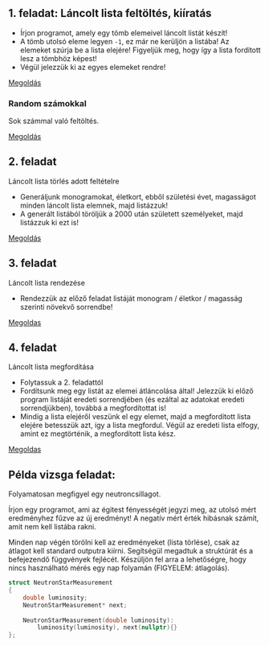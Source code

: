 #

## 1. feladat: Láncolt lista feltöltés, kiíratás

- Írjon programot, amely egy tömb elemeivel láncolt listát készít!
- A tömb utolsó eleme legyen `-1`, ez már ne kerüljön a listába! Az elemeket szúrja be a lista elejére! Figyeljük meg, hogy így a lista fordított lesz a tömbhöz képest!
- Végül jelezzük ki az egyes elemeket rendre!

[Megoldás](main.cpp)

### Random számokkal
Sok számmal való feltöltés.

[Megoldás](lista_sok.cpp)

## 2. feladat

Láncolt lista törlés adott feltételre

- Generáljunk monogramokat, életkort, ebből születési évet, magasságot minden láncolt lista elemnek, majd listázzuk!
- A generált listából töröljük a 2000 után született személyeket, majd listázzuk ki ezt is!

[Megoldás](torles.cpp)

## 3. feladat
Láncolt lista rendezése

- Rendezzük az előző feladat listáját monogram / életkor / magasság szerinti növekvő sorrendbe!

[Megoldas](rendezes.cpp)

## 4. feladat
Láncolt lista megfordítása

- Folytassuk a 2. feladattól
- Fordítsunk meg egy listát az elemei átláncolása által! Jelezzük ki előző program listáját eredeti sorrendjében (és ezáltal az adatokat eredeti sorrendjükben), továbbá a megfordítottat is!
- Mindig a lista elejéről veszünk el egy elemet, majd a megfordított lista elejére betesszük azt, így a lista megfordul. Végül az eredeti lista elfogy, amint ez megtörténik, a megfordított lista kész.

[Megoldas](megfordit.cpp)

## Példa vizsga feladat: 
Folyamatosan megfigyel egy neutroncsillagot.

Írjon egy programot, ami az égitest fényességét jegyzi meg, az utolsó mért eredményhez fűzve az új eredményt!  A negatív mért érték hibásnak számít, amit nem kell listába rakni.

Minden nap végén törölni kell az eredményeket (lista törlése), csak az átlagot kell standard outputra kiírni. Segítségül megadtuk a struktúrát és a befejezendő függvények fejlécét. Készüljön fel arra a lehetőségre, hogy nincs használható mérés egy nap folyamán (FIGYELEM: átlagolás).

```c++
struct NeutronStarMeasurement
{
    double luminosity;
    NeutronStarMeasurement* next;
    
    NeutronStarMeasurement(double luminosity): 
        luminosity(luminosity), next(nullptr){}
};

```